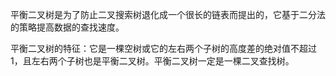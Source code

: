 平衡二叉树是为了防止二叉搜索树退化成一个很长的链表而提出的，它基于二分法的策略提高数据的查找速度。

平衡二叉树的特征：它是一棵空树或它的左右两个子树的高度差的绝对值不超过1，且左右两个子树也是平衡二叉树。平衡二叉树一定是一棵二叉查找树。